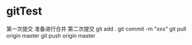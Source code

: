 # gitTest
第一次提交
准备进行合并
第二次提交
git add .
git commit -m "xxx"
git pull origin master
git push origin master
